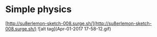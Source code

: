 # Simple physics
[http://su8erlemon-sketch-008.surge.sh/](http://su8erlemon-sketch-008.surge.sh/)
![alt tag](Apr-01-2017 17-58-12.gif)